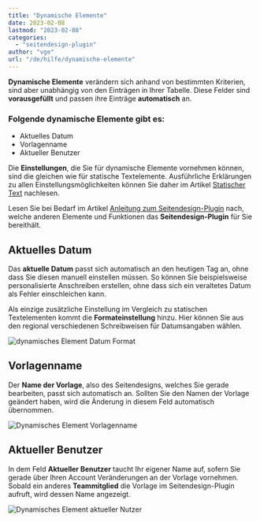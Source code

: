 ```yaml
---
title: "Dynamische Elemente"
date: 2023-02-08
lastmod: "2023-02-08"
categories: 
  - "seitendesign-plugin"
author: "vge"
url: "/de/hilfe/dynamische-elemente"
---
```


**Dynamische Elemente** verändern sich anhand von bestimmten Kriterien, sind aber unabhängig von den Einträgen in Ihrer Tabelle. Diese Felder sind **vorausgefüllt** und passen ihre Einträge **automatisch** an.

### Folgende dynamische Elemente gibt es:

- Aktuelles Datum
- Vorlagenname
- Aktueller Benutzer

Die **Einstellungen**, die Sie für dynamische Elemente vornehmen können, sind die gleichen wie für statische Textelemente. Ausführliche Erklärungen zu allen Einstellungsmöglichkeiten können Sie daher im Artikel [Statischer Text](https://seatable.io/docs/seitendesign-plugin/statischer-text/) nachlesen.

Lesen Sie bei Bedarf im Artikel [Anleitung zum Seitendesign-Plugin](https://seatable.io/docs/seitendesign-plugin/anleitung-zum-seitendesign-plugin/) nach, welche anderen Elemente und Funktionen das **Seitendesign-Plugin** für Sie bereithält.

## Aktuelles Datum

Das **aktuelle Datum** passt sich automatisch an den heutigen Tag an, ohne dass Sie diesen manuell einstellen müssen. So können Sie beispielsweise personalisierte Anschreiben erstellen, ohne dass sich ein veraltetes Datum als Fehler einschleichen kann.

Als einzige zusätzliche Einstellung im Vergleich zu statischen Textelementen kommt die **Formateinstellung** hinzu. Hier können Sie aus den regional verschiedenen Schreibweisen für Datumsangaben wählen.

![dynamisches Element Datum Format](https://seatable.io/wp-content/uploads/2022/11/Dynamisches-Element-Datum-Format.png)

## Vorlagenname

Der **Name der Vorlage**, also des Seitendesigns, welches Sie gerade bearbeiten, passt sich automatisch an. Sollten Sie den Namen der Vorlage geändert haben, wird die Änderung in diesem Feld automatisch übernommen.

![Dynamisches Element Vorlagenname](https://seatable.io/wp-content/uploads/2022/11/dynamisches-Element-Vorlagenname.gif)

## Aktueller Benutzer

In dem Feld **Aktueller Benutzer** taucht Ihr eigener Name auf, sofern Sie gerade über Ihren Account Veränderungen an der Vorlage vornehmen. Sobald ein anderes **Teammitglied** die Vorlage im Seitendesign-Plugin aufruft, wird dessen Name angezeigt.

![Dynamisches Element aktueller Nutzer](https://seatable.io/wp-content/uploads/2022/11/dynamisches-Element-Aktueller-nutzer.gif)
